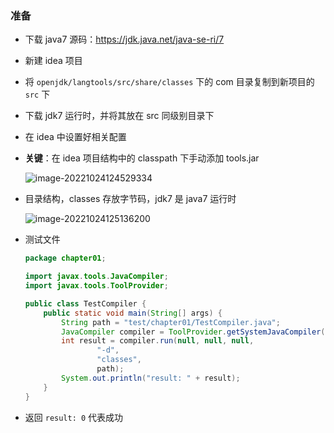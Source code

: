 ### 准备

- 下载 java7 源码：https://jdk.java.net/java-se-ri/7

- 新建 idea 项目

- 将 `openjdk/langtools/src/share/classes` 下的 com 目录复制到新项目的 `src` 下

- 下载 jdk7 运行时，并将其放在 src 同级别目录下

- 在 idea 中设置好相关配置

- **关键**：在 idea 项目结构中的 classpath 下手动添加 tools.jar

  ![image-20221024124529334](https://src-1259777572.cos.ap-chengdu.myqcloud.com/image-20221024124529334.png)

- 目录结构，classes 存放字节码，jdk7 是 java7 运行时

  ![image-20221024125136200](https://src-1259777572.cos.ap-chengdu.myqcloud.com/image-20221024125136200.png)

- 测试文件

  ```java
  package chapter01;
  
  import javax.tools.JavaCompiler;
  import javax.tools.ToolProvider;
  
  public class TestCompiler {
      public static void main(String[] args) {
          String path = "test/chapter01/TestCompiler.java";
          JavaCompiler compiler = ToolProvider.getSystemJavaCompiler();
          int result = compiler.run(null, null, null,
                  "-d",
                  "classes",
                  path);
          System.out.println("result: " + result);
      }
  }
  ```

- 返回 `result: 0` 代表成功



